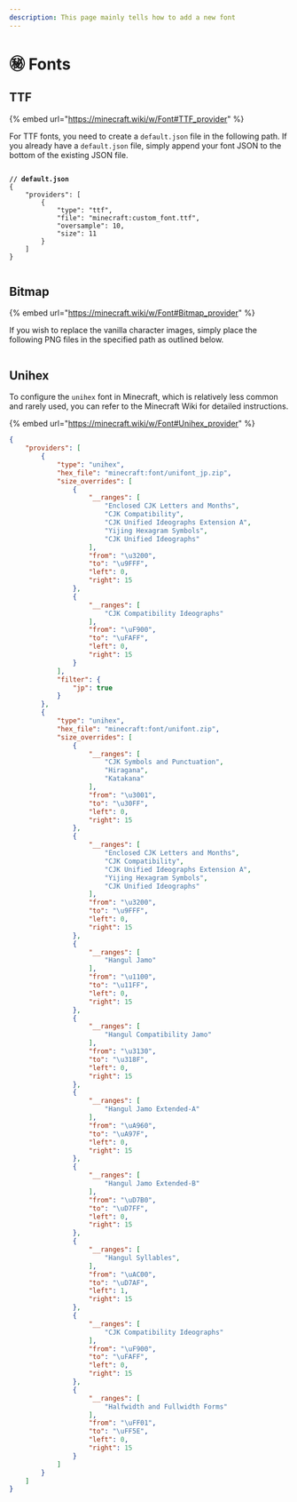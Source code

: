 ```yaml
---
description: This page mainly tells how to add a new font
---
```


# ㊙️ Fonts

## TTF

{% embed url="https://minecraft.wiki/w/Font#TTF_provider" %}

For TTF fonts, you need to create a `default.json` file in the following path. If you already have a `default.json` file, simply append your font JSON to the bottom of the existing JSON file.

<figure><img src="https://1836335287-files.gitbook.io/~/files/v0/b/gitbook-x-prod.appspot.com/o/spaces%2FOgvQ1fEJPROp7131PPlK%2Fuploads%2FiIqkr8gniPWWU3QCYKIS%2Fimage.png?alt=media&#x26;token=7c94e751-1cf2-4b1c-875d-39a7e7346f58" alt=""><figcaption></figcaption></figure>

<pre class="language-json"><code class="lang-json"><strong>// default.json
</strong>{
    "providers": [
        {
            "type": "ttf",
            "file": "minecraft:custom_font.ttf",
            "oversample": 10,
            "size": 11
        }
    ]
}
</code></pre>

<figure><img src="https://1836335287-files.gitbook.io/~/files/v0/b/gitbook-x-prod.appspot.com/o/spaces%2FOgvQ1fEJPROp7131PPlK%2Fuploads%2FTKv2B9h3sS7TVSgIJkaA%2Fimage.png?alt=media&#x26;token=10a0ea88-c186-4638-9946-e3c98844c94b" alt=""><figcaption></figcaption></figure>

## Bitmap

{% embed url="https://minecraft.wiki/w/Font#Bitmap_provider" %}

If you wish to replace the vanilla character images, simply place the following PNG files in the specified path as outlined below.

<figure><img src="https://1836335287-files.gitbook.io/~/files/v0/b/gitbook-x-prod.appspot.com/o/spaces%2FOgvQ1fEJPROp7131PPlK%2Fuploads%2Fb4x0H5SUIl3TSku2UKHa%2Fimage.png?alt=media&#x26;token=bffc7f87-97f0-4e5f-af5c-735ad8189d60" alt=""><figcaption></figcaption></figure>

## Unihex

To configure the `unihex` font in Minecraft, which is relatively less common and rarely used, you can refer to the Minecraft Wiki for detailed instructions.

{% embed url="https://minecraft.wiki/w/Font#Unihex_provider" %}

```json
{
    "providers": [
        {
            "type": "unihex",
            "hex_file": "minecraft:font/unifont_jp.zip",
            "size_overrides": [
                {
                    "__ranges": [
                        "Enclosed CJK Letters and Months",
                        "CJK Compatibility",
                        "CJK Unified Ideographs Extension A",
                        "Yijing Hexagram Symbols",
                        "CJK Unified Ideographs"
                    ],
                    "from": "\u3200",
                    "to": "\u9FFF",
                    "left": 0,
                    "right": 15
                },
                {
                    "__ranges": [
                        "CJK Compatibility Ideographs"
                    ],
                    "from": "\uF900",
                    "to": "\uFAFF",
                    "left": 0,
                    "right": 15
                }
            ],
            "filter": {
                "jp": true
            }
        },
        {
            "type": "unihex",
            "hex_file": "minecraft:font/unifont.zip",
            "size_overrides": [
                {
                    "__ranges": [
                        "CJK Symbols and Punctuation",
                        "Hiragana",
                        "Katakana"
                    ],
                    "from": "\u3001",
                    "to": "\u30FF",
                    "left": 0,
                    "right": 15
                },
                {
                    "__ranges": [
                        "Enclosed CJK Letters and Months",
                        "CJK Compatibility",
                        "CJK Unified Ideographs Extension A",
                        "Yijing Hexagram Symbols",
                        "CJK Unified Ideographs"
                    ],
                    "from": "\u3200",
                    "to": "\u9FFF",
                    "left": 0,
                    "right": 15
                },
                {
                    "__ranges": [
                        "Hangul Jamo"
                    ],
                    "from": "\u1100",
                    "to": "\u11FF",
                    "left": 0,
                    "right": 15
                },
                {
                    "__ranges": [
                        "Hangul Compatibility Jamo"
                    ],
                    "from": "\u3130",
                    "to": "\u318F",
                    "left": 0,
                    "right": 15
                },
                {
                    "__ranges": [
                        "Hangul Jamo Extended-A"
                    ],
                    "from": "\uA960",
                    "to": "\uA97F",
                    "left": 0,
                    "right": 15
                },
                {
                    "__ranges": [
                        "Hangul Jamo Extended-B"
                    ],
                    "from": "\uD7B0",
                    "to": "\uD7FF",
                    "left": 0,
                    "right": 15
                },
                {
                    "__ranges": [
                        "Hangul Syllables",
                    ],
                    "from": "\uAC00",
                    "to": "\uD7AF",
                    "left": 1,
                    "right": 15
                },
                {
                    "__ranges": [
                        "CJK Compatibility Ideographs"
                    ],
                    "from": "\uF900",
                    "to": "\uFAFF",
                    "left": 0,
                    "right": 15
                },
                {
                    "__ranges": [
                        "Halfwidth and Fullwidth Forms"
                    ],
                    "from": "\uFF01",
                    "to": "\uFF5E",
                    "left": 0,
                    "right": 15
                }
            ]
        }
    ]
}
```
